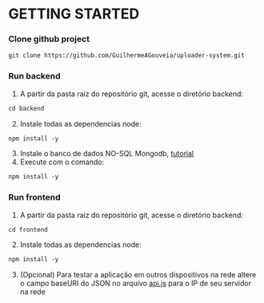 # GETTING STARTED

### Clone github project
```md
git clone https://github.com/GuilhermeAGouveia/uploader-system.git
```


### Run backend

1. A partir da pasta raiz do repositório git, acesse o diretório backend:
```md
cd backend
```

2. Instale todas as dependencias node:
```md
npm install -y
```

3. Instale o banco de dados NO-SQL Mongodb, [tutorial](https://docs.mongodb.com/manual/tutorial/install-mongodb-on-debian/)
4. Execute com o comando:
```md
npm install -y
```


### Run frontend

1. A partir da pasta raiz do repositório git, acesse o diretório backend:
```md
cd frontend
```

2. Instale todas as dependencias node:
```md
npm install -y
```
3. (Opcional) Para testar a aplicação em outros dispositivos na rede altere o campo baseURI do JSON no arquivo [api.js](src/services/api.json) para o IP de seu servidor na rede

